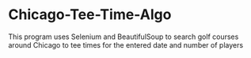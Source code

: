# Chicago-Tee-Time-Algo

This program uses Selenium and BeautifulSoup to search golf courses around Chicago to tee times for the entered date and number of players
